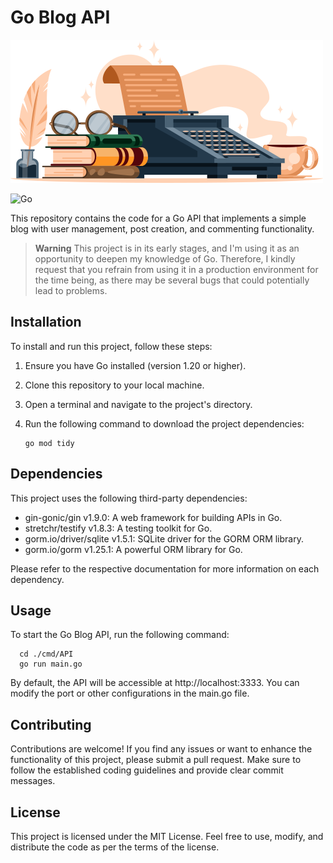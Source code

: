 # Go Blog API

<img src=".documentation_files/blog-go.png" alt="imagem de uma máquina de escrever com alguns livros ao lado">

![Go](https://img.shields.io/badge/go-%2300ADD8.svg?style=for-the-badge&logo=go&logoColor=white)

This repository contains the code for a Go API that implements a simple blog with user management, post creation, and commenting functionality.

> **Warning**
> This project is in its early stages, and I'm using it as an opportunity to deepen my knowledge of Go. Therefore, I kindly request that you refrain from using it in a production environment for the time being, as there may be several bugs that could potentially lead to problems.

## Installation

To install and run this project, follow these steps:

1. Ensure you have Go installed (version 1.20 or higher).
2. Clone this repository to your local machine.
3. Open a terminal and navigate to the project's directory.
4. Run the following command to download the project dependencies:

   ```shell
   go mod tidy
   ```
## Dependencies
This project uses the following third-party dependencies:

- gin-gonic/gin v1.9.0: A web framework for building APIs in Go.
- stretchr/testify v1.8.3: A testing toolkit for Go.
- gorm.io/driver/sqlite v1.5.1: SQLite driver for the GORM ORM library.
- gorm.io/gorm v1.25.1: A powerful ORM library for Go.

Please refer to the respective documentation for more information on each dependency.

## Usage
To start the Go Blog API, run the following command:

 ```shell
   cd ./cmd/API 
   go run main.go
   ```

By default, the API will be accessible at http://localhost:3333. You can modify the port or other configurations in the main.go file.

## Contributing
Contributions are welcome! If you find any issues or want to enhance the functionality of this project, please submit a pull request. Make sure to follow the established coding guidelines and provide clear commit messages.

## License
This project is licensed under the MIT License. Feel free to use, modify, and distribute the code as per the terms of the license.
